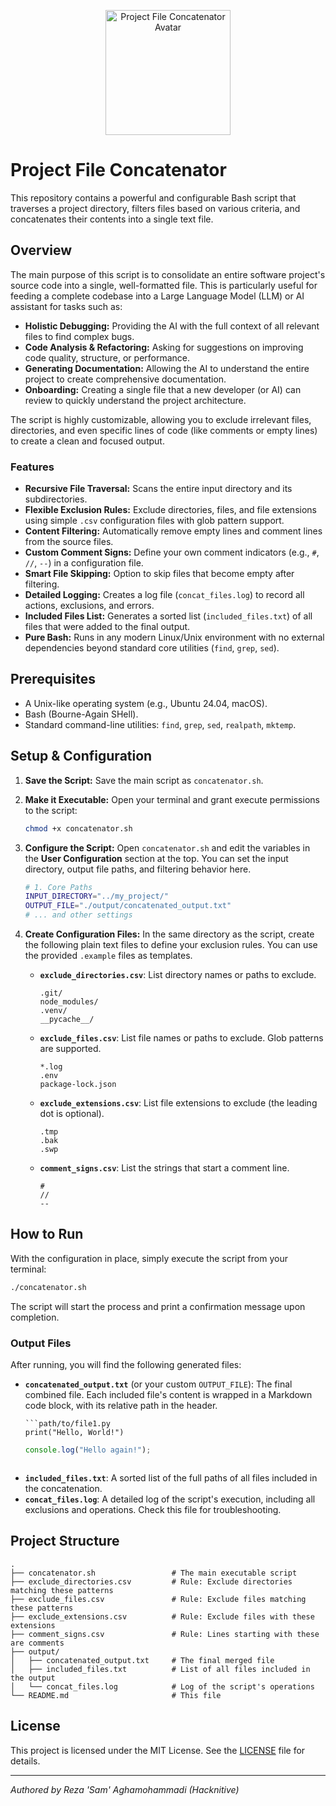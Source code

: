 <p align="center">
  <img src="./assets/avatar.png" alt="Project File Concatenator Avatar" width="200">
</p>

# Project File Concatenator

This repository contains a powerful and configurable Bash script that traverses a project directory, filters files based on various criteria, and concatenates their contents into a single text file.

## Overview

The main purpose of this script is to consolidate an entire software project's source code into a single, well-formatted file. This is particularly useful for feeding a complete codebase into a Large Language Model (LLM) or AI assistant for tasks such as:

*   **Holistic Debugging:** Providing the AI with the full context of all relevant files to find complex bugs.
*   **Code Analysis & Refactoring:** Asking for suggestions on improving code quality, structure, or performance.
*   **Generating Documentation:** Allowing the AI to understand the entire project to create comprehensive documentation.
*   **Onboarding:** Creating a single file that a new developer (or AI) can review to quickly understand the project architecture.

The script is highly customizable, allowing you to exclude irrelevant files, directories, and even specific lines of code (like comments or empty lines) to create a clean and focused output.

### Features

*   **Recursive File Traversal:** Scans the entire input directory and its subdirectories.
*   **Flexible Exclusion Rules:** Exclude directories, files, and file extensions using simple `.csv` configuration files with glob pattern support.
*   **Content Filtering:** Automatically remove empty lines and comment lines from the source files.
*   **Custom Comment Signs:** Define your own comment indicators (e.g., `#`, `//`, `--`) in a configuration file.
*   **Smart File Skipping:** Option to skip files that become empty after filtering.
*   **Detailed Logging:** Creates a log file (`concat_files.log`) to record all actions, exclusions, and errors.
*   **Included Files List:** Generates a sorted list (`included_files.txt`) of all files that were added to the final output.
*   **Pure Bash:** Runs in any modern Linux/Unix environment with no external dependencies beyond standard core utilities (`find`, `grep`, `sed`).

## Prerequisites

*   A Unix-like operating system (e.g., Ubuntu 24.04, macOS).
*   Bash (Bourne-Again SHell).
*   Standard command-line utilities: `find`, `grep`, `sed`, `realpath`, `mktemp`.

## Setup & Configuration

1.  **Save the Script:**
    Save the main script as `concatenator.sh`.

2.  **Make it Executable:**
    Open your terminal and grant execute permissions to the script:
    ```bash
    chmod +x concatenator.sh
    ```

3.  **Configure the Script:**
    Open `concatenator.sh` and edit the variables in the **User Configuration** section at the top. You can set the input directory, output file paths, and filtering behavior here.

    ```bash
    # 1. Core Paths
    INPUT_DIRECTORY="../my_project/"
    OUTPUT_FILE="./output/concatenated_output.txt"
    # ... and other settings
    ```

4.  **Create Configuration Files:**
    In the same directory as the script, create the following plain text files to define your exclusion rules. You can use the provided `.example` files as templates.

    *   **`exclude_directories.csv`**: List directory names or paths to exclude.
        ```
        .git/
        node_modules/
        .venv/
        __pycache__/
        ```

    *   **`exclude_files.csv`**: List file names or paths to exclude. Glob patterns are supported.
        ```
        *.log
        .env
        package-lock.json
        ```

    *   **`exclude_extensions.csv`**: List file extensions to exclude (the leading dot is optional).
        ```
        .tmp
        .bak
        .swp
        ```

    *   **`comment_signs.csv`**: List the strings that start a comment line.
        ```
        #
        //
        --
        ```

## How to Run

With the configuration in place, simply execute the script from your terminal:

```bash
./concatenator.sh
```

The script will start the process and print a confirmation message upon completion.

### Output Files

After running, you will find the following generated files:

*   **`concatenated_output.txt`** (or your custom `OUTPUT_FILE`): The final combined file. Each included file's content is wrapped in a Markdown code block, with its relative path in the header.
    ```
    ```path/to/file1.py
    print("Hello, World!")
    ```
    ```path/to/another/file.js
    console.log("Hello again!");
    ```
    ```

*   **`included_files.txt`**: A sorted list of the full paths of all files included in the concatenation.
*   **`concat_files.log`**: A detailed log of the script's execution, including all exclusions and operations. Check this file for troubleshooting.

## Project Structure

```
.
├── concatenator.sh                 # The main executable script
├── exclude_directories.csv         # Rule: Exclude directories matching these patterns
├── exclude_files.csv               # Rule: Exclude files matching these patterns
├── exclude_extensions.csv          # Rule: Exclude files with these extensions
├── comment_signs.csv               # Rule: Lines starting with these are comments
├── output/
│   ├── concatenated_output.txt     # The final merged file
│   ├── included_files.txt          # List of all files included in the output
│   └── concat_files.log            # Log of the script's operations
└── README.md                       # This file
```

## License

This project is licensed under the MIT License. See the [LICENSE](LICENSE) file for details.

---
*Authored by Reza 'Sam' Aghamohammadi (Hacknitive)*